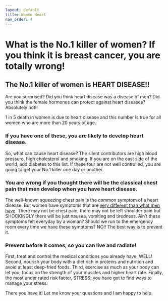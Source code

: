 ```yaml
---
layout: default
title: Women Heart
nav_order: 4
---
```


# What is the No.1 killer of women? If you think it is breast cancer, you are totally wrong!


## The No.1 killer of women is HEART DISEASE!! 

Are you surprised? Did you think heart disease was a disease of men? Did you think the female hormones can protect against heart diseases? Absolutely not!!

1 in 5 death in women is due to heart disease and this number is true for all women who are more than 20 years of age. 

### If you have one of these, you are likely to develop heart disease.

So, what can cause heart disease? The silent contributors are high blood pressure, high cholesterol and smoking. If you are on the east side of the world, add diabetes to this list. If these four are not well controlled, you are going to get your No.1 killer one day or another.

### You are wrong if you thought there will be the classical chest pain that men develop when you have heart disease.

The well-known squeezing chest pain is the common symptom of a heart disease. But women have symptoms that are [very different than what men have](https://www.heart.org/en/health-topics/heart-attack/warning-signs-of-a-heart-attack/heart-attack-symptoms-in-women). There may not be chest pain, there may not be left shoulder pain but SHOCKINGLY there will be just nausea, vomiting and tiredness. Ain’t these symptoms felt everyday by a woman? Should we run to the emergency room every time we have these symptoms? NO!! The best way is to prevent it. 

### Prevent before it comes, so you can live and radiate!

First, treat and control the medical conditions you already have, WELL! Second, nourish your body with a diet rich in proteins and nutrition and avoid at least deep-fried foods. Third, exercise as much as your body can let you; focus on the strength of your muscles and higher heart rate. Finally, the most under rated risk factor, STRESS; you have got to find ways to manage your stress. 

There you have it! Let me know your questions and I am happy to help.
